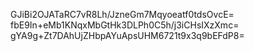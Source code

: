 GJiBi2OJATaRC7vR8Lh/JzneGm7Mqyoeatf0tdsOvcE=
fbE9In+eMb1KNqxMbGtHk3DLPh0C5h/j3iCHsIXzXmc=
gYA9g+Zt7DAhUjZHbpAYuApsUHM6721t9x3q9bEFdP8=
